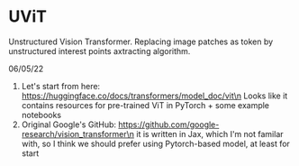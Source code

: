 # UViT
Unstructured Vision Transformer.
Replacing image patches as token by unstructured interest points axtracting algorithm.

06/05/22  
1. Let's start from here: https://huggingface.co/docs/transformers/model_doc/vit\n
Looks like it contains resources for pre-trained ViT in PyTorch + some example notebooks
2. Original Google's GitHub: https://github.com/google-research/vision_transformer\n
it is written in Jax, which I'm not familar with, so I think we should prefer using Pytorch-based model, at least for start
